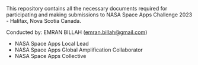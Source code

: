 This repository contains all the necessary documents required for participating and making submissions to NASA Space Apps Challenge 2023 - Halifax, Nova Scotia Canada.


Conducted by:
EMRAN BILLAH (emran.billah@gmail.com)
- NASA Space Apps Local Lead
- NASA Space Apps Global Amplification Collaborator
- NASA Space Apps Collective
